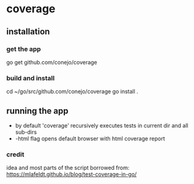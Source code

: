 # coverage

## installation

### get the app
go get github.com/conejo/coverage

### build and install
cd ~/go/src/github.com/conejo/coverage
go install .

## running the app
- by default 'coverage' recursively executes tests in current dir and all sub-dirs
- -html flag opens default browser with html coverage report

### credit
idea and most parts of the script borrowed from: https://mlafeldt.github.io/blog/test-coverage-in-go/


